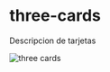 # three-cards
Descripcion de tarjetas 

![three cards](https://user-images.githubusercontent.com/60888517/90301644-d5031180-de66-11ea-9991-714ea95b6a93.JPG)
